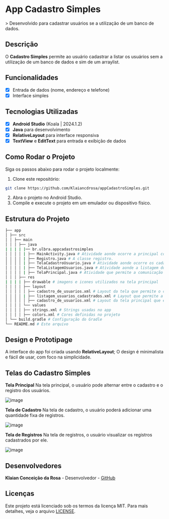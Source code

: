 # **App Cadastro Simples**
&gt; Desenvolvido para cadastrar usuários se a utilização de um banco de dados.

## Descrição
O **Cadastro Simples** permite ao usuário cadastrar a listar os usuários sem a utilização de um banco de dados e sim de um arraylist.

## Funcionalidades
- [x] Entrada de dados (nome, endereço e telefone)
- [x] Interface simples

## Tecnologias Utilizadas
- [x] **Android Studio** (Koala | 2024.1.2)
- [x] **Java** para desenvolvimento
- [x] **RelativeLayout** para interface responsiva
- [x] **TextView** e **EditText** para entrada e exibição de dados
      
## Como Rodar o Projeto
Siga os passos abaixo para rodar o projeto localmente:

1. Clone este repositório:
```bash
git clone https://github.com/Klaiancdrosa/appCadastroSimples.git
```
2. Abra o projeto no Android Studio.
3. Compile e execute o projeto em um emulador ou dispositivo físico.
   
## Estrutura do Projeto
```bash
├── app
│ ├── src
│ │ ├── main
│ │ │ ├── java
| | | | |── br.ulbra.appcadastrosimples
│ │ │ │ | ├── MainActivity.java # Atividade aonde ocorre a principal comunicação entre telas e ArrayList.
│ │ │ │ | ├── Registro.java # A classe registro.
│ │ │ │ | ├── TelaCadastroUsuario.java # Atividade aonde ocorre os cadastros dos usuários.
│ │ │ │ | ├── TelaListagemUsuarios.java # Atividade aonde a listagem dos usuários no ArrayList.
│ │ │ │ | ├── TelaPrincipal.java # Atividade que permite a comunicação entra as principais telas.
│ │ │ ├── res
| | | | ├── drawable # imagens e icones utilizados na tela principal
│ │ │ │ ├── layout
│ │ │ │ │ ├── cadastro_de_usuarios.xml # Layout da tela que permite o cadastro dos usuários
│ │ │ │ | ├── listagem_usuarios_cadastrados.xml # Layout que permite a visualização dos registros contidos nela
│ │ │ │ │ ├── cadastro_de_usuarios.xml # Layout da tela principal que explica e permite a utilização do sistema entre as telas
│ │ │ │ └── values
│ │ │ │ ├── strings.xml # Strings usadas no app
│ │ │ │ ├── colors.xml # Cores definidas no projeto
│ └── build.gradle # Configuração do Gradle
└── README.md # Este arquivo
```

## Design e Prototipage
A interface do app foi criada usando **RelativeLayout**;
O design é minimalista e fácil de usar, com foco na simplicidade.

## Telas do Cadastro Simples
**Tela Principal**
Na tela principal, o usuário pode alternar entre o cadastro e o registro dos usuários.

![image](https://github.com/user-attachments/assets/6d092b30-62a0-4564-8e52-78549f25c025)

**Tela de Cadastro**
Na tela de cadastro, o usuário poderá adicionar uma quantidade fixa de registros.

![image](https://github.com/user-attachments/assets/7dbe0537-f474-40ae-9bae-15d0c400b295)

**Tela de Registros**
Na tela de registros, o usuário visualizar os registros cadastrados por ele.

![image](https://github.com/user-attachments/assets/3c7026d4-c3fe-4404-9020-cf64a2718e0b)

## Desenvolvedores
**Klaian Conceição da Rosa** - Desenvolvedor - [GitHub](https://github.com/Klaiancdrosa)

## Licenças
Este projeto está licenciado sob os termos da licença MIT. Para mais detalhes, veja o arquivo
[LICENSE](LICENSE).
